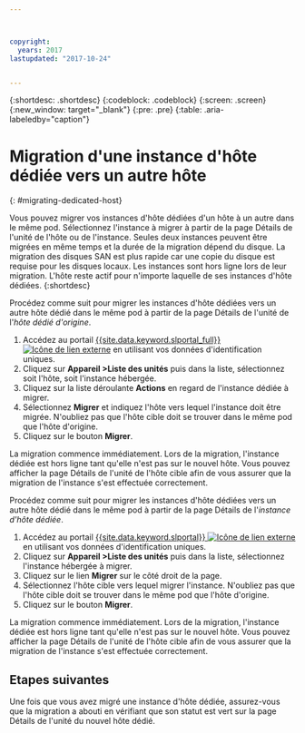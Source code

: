 ```yaml
---



copyright:
  years: 2017
lastupdated: "2017-10-24"


---
```


{:shortdesc: .shortdesc}
{:codeblock: .codeblock}
{:screen: .screen}
{:new_window: target="_blank"}
{:pre: .pre}
{:table: .aria-labeledby="caption"}


# Migration d'une instance d'hôte dédiée vers un autre hôte
{: #migrating-dedicated-host}

Vous pouvez migrer vos instances d'hôte dédiées d'un hôte à un autre dans le même pod. Sélectionnez l'instance à migrer à partir de la page Détails de l'unité de l'hôte ou de l'instance. Seules deux instances peuvent être migrées en même temps et la durée de la migration dépend du disque. La migration des disques SAN est plus rapide car une copie du disque est requise pour les disques locaux. Les instances sont hors ligne lors de leur migration. L'hôte reste actif pour n'importe laquelle de ses instances d'hôte dédiées.
{:shortdesc}

Procédez comme suit pour migrer les instances d'hôte dédiées vers un autre hôte dédié dans le même pod à partir de la page Détails de l'unité de l'*hôte dédié d'origine*. 

1. Accédez au portail [{{site.data.keyword.slportal_full}} ![Icône de lien externe](../icons/launch-glyph.svg "Icône de lien externe")](https://control.softlayer.com/) en utilisant vos données d'identification uniques. 
2. Cliquez sur **Appareil >Liste des unités** puis dans la liste, sélectionnez soit l'hôte, soit l'instance hébergée.
3. Cliquez sur la liste déroulante **Actions** en regard de l'instance dédiée à migrer.
4. Sélectionnez **Migrer** et indiquez l'hôte vers lequel l'instance doit être migrée. N'oubliez pas que l'hôte cible doit se trouver dans le même pod que l'hôte d'origine.
5. Cliquez sur le bouton **Migrer**. 

La migration commence immédiatement. Lors de la migration, l'instance dédiée est hors ligne tant qu'elle n'est pas sur le nouvel hôte. Vous pouvez afficher la page Détails de l'unité de l'hôte cible afin de vous assurer que la migration de l'instance s'est effectuée correctement.

Procédez comme suit pour migrer les instances d'hôte dédiées vers un autre hôte dédié dans le même pod à partir de la page Détails de l'*instance d'hôte dédiée*.

1. Accédez au portail [{{site.data.keyword.slportal}} ![Icône de lien externe](../icons/launch-glyph.svg "Icône de lien externe")](https://control.softlayer.com/) en utilisant vos données d'identification uniques.
2. Cliquez sur **Appareil >Liste des unités** puis dans la liste, sélectionnez l'instance hébergée à migrer.
3. Cliquez sur le lien **Migrer** sur le côté droit de la page.
4. Sélectionnez l'hôte cible vers lequel migrer l'instance. N'oubliez pas que l'hôte cible doit se trouver dans le même pod que l'hôte d'origine.
5. Cliquez sur le bouton **Migrer**.

La migration commence immédiatement. Lors de la migration, l'instance dédiée est hors ligne tant qu'elle n'est pas sur le nouvel hôte. Vous pouvez afficher la page Détails de l'unité de l'hôte cible afin de vous assurer que la migration de l'instance s'est effectuée correctement.

## Etapes suivantes
Une fois que vous avez migré une instance d'hôte dédiée, assurez-vous que la migration a abouti en vérifiant que son statut est vert sur la page Détails de l'unité du nouvel hôte dédié.
